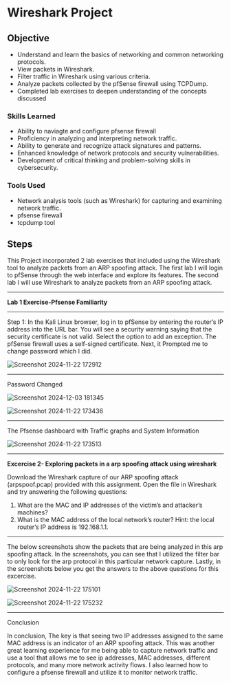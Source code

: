 # Wireshark Project

## Objective

- Understand and learn the basics of networking and common networking protocols.
- View packets in Wireshark.
- Filter traffic in Wireshark using various criteria.
- Analyze packets collected by the pfSense firewall using TCPDump.
- Completed lab exercises to deepen understanding of the concepts discussed

### Skills Learned

- Ability to naviagte and configure pfsense firewall
- Proficiency in analyzing and interpreting network traffic.
- Ability to generate and recognize attack signatures and patterns.
- Enhanced knowledge of network protocols and security vulnerabilities.
- Development of critical thinking and problem-solving skills in cybersecurity.

### Tools Used

- Network analysis tools (such as Wireshark) for capturing and examining network traffic.
- pfsense firewall
- tcpdump tool

## Steps

This Project incorporated 2 lab exercises that included using the Wireshark tool to analyze packets from an ARP spoofing attack. The first lab I will login to pfSense through the web interface and explore its features. The second lab I will use Wireshark to analyze packets from an ARP spoofing attack. 

-------------------------------------------------------------------------------------------------------------------------------------------------
**Lab 1 Exercise-Pfsense Familiarity**

--------------------------------------------------------------------------------------------------------------------------------------------------
Step 1: In the Kali Linux browser, log in to pfSense by entering the router’s IP address into the URL bar. You will see a security warning saying that the security certificate is not valid. Select the option to add an exception. The pfSense firewall uses a self-signed certificate.
Next, it Prompted me to change password which I did.


![Screenshot 2024-11-22 172912](https://github.com/user-attachments/assets/5922a99d-329e-46ee-b39c-c81e76027562)

-------------------------------------------------------------------------------------------------------------------------------------------------

Password Changed


![Screenshot 2024-12-03 181345](https://github.com/user-attachments/assets/5156456f-6bbc-4b25-a1f4-bc614889263a)

![Screenshot 2024-11-22 173436](https://github.com/user-attachments/assets/0e9c131d-ada5-45dd-a178-34b05ecf8922)

-------------------------------------------------------------------------------------------------------------------------------------------------
The Pfsense dashboard with Traffic graphs and System Information

![Screenshot 2024-11-22 173513](https://github.com/user-attachments/assets/02e2bc01-7c70-4bfe-960a-3c11c287dabc)

-------------------------------------------------------------------------------------------------------------------------------------------------
**Excercise 2- Exploring packets in a arp spoofing attack using wireshark**

Download the Wireshark capture of our ARP spoofing attack (arpspoof.pcap) provided with this assignment. Open the file in Wireshark and try answering the following questions: 
1. What are the MAC and IP addresses of the victim’s and attacker’s machines? 
2. What is the MAC address of the local network’s router? Hint: the local router’s IP address is 192.168.1.1.


-------------------------------------------------------------------------------------------------------------------------------------------------
The below screenshots show the packets that are being analyzed in this arp spoofing attack. In the screenshots, you can see that I utilized the filter bar to only look for the arp protocol in this particular network capture. Lastly, in the screenshots below you get the answers to the above questions for this excercise. 



![Screenshot 2024-11-22 175101](https://github.com/user-attachments/assets/de2b60cf-c6e6-4b06-b771-071bae406a9d)


![Screenshot 2024-11-22 175232](https://github.com/user-attachments/assets/ad888803-6782-48be-9f20-738870c9c8d2)

-------------------------------------------------------------------------------------------------------------------------------------------------

Conclusion

 In conclusion, The key is that seeing two IP addresses assigned to the same MAC address is an indicator of an ARP spoofing attack. This was another great learning experience for me being able to capture network traffic and use a tool that allows me to see ip addresses, MAC addresses, different protocols, and many more network activity flows. I also learned how to configure a pfsense firewall and utilize it to monitor network traffic.

